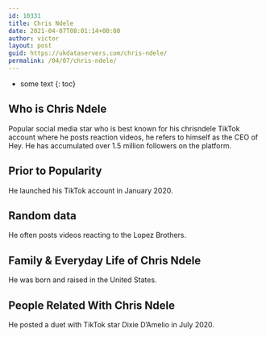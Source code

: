 ```yaml
---
id: 10331
title: Chris Ndele
date: 2021-04-07T08:01:14+00:00
author: victor
layout: post
guid: https://ukdataservers.com/chris-ndele/
permalink: /04/07/chris-ndele/
---
```


* some text
{: toc}


## Who is Chris Ndele



Popular social media star who is best known for his chrisndele TikTok account where he posts reaction videos, he refers to himself as the CEO of Hey. He has accumulated over 1.5 million followers on the platform. 

                
                
                
## Prior to Popularity



He launched his TikTok account in January 2020. 

                
                
                
## Random data



He often posts videos reacting to the Lopez Brothers. 

                
                
                
## Family & Everyday Life of Chris Ndele



He was born and raised in the United States. 

                
                
                
## People Related With Chris Ndele



He posted a duet with TikTok star Dixie D&#8217;Amelio in July 2020. 

                
              
            
          
          
          